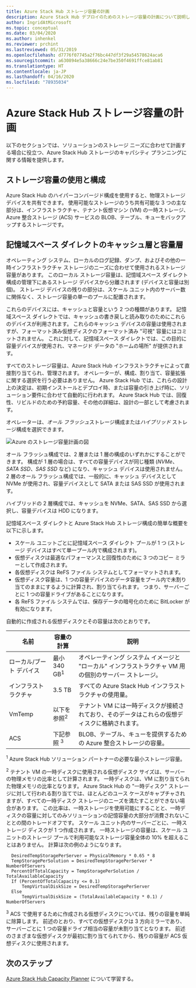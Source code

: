 ```yaml
---
title: Azure Stack Hub ストレージ容量の計画
description: Azure Stack Hub デプロイのためのストレージ容量の計画について説明します。
author: IngridAtMicrosoft
ms.topic: conceptual
ms.date: 03/04/2020
ms.author: inhenkel
ms.reviewer: prchint
ms.lastreviewed: 05/31/2019
ms.openlocfilehash: d7776f07745a2f76bc447df3f29a54578624aca6
ms.sourcegitcommit: a630894e5a38666c24e7be350f4691ffce81ab81
ms.translationtype: HT
ms.contentlocale: ja-JP
ms.lasthandoff: 04/16/2020
ms.locfileid: "78935034"
---
```

# <a name="azure-stack-hub-storage-capacity-planning"></a>Azure Stack Hub ストレージ容量の計画

以下のセクションでは、ソリューションのストレージ ニーズに合わせて計画する場合に役立つ、Azure Stack Hub ストレージのキャパシティ プランニングに関する情報を提供します。

## <a name="uses-and-organization-of-storage-capacity"></a>ストレージ容量の使用と構成

Azure Stack Hub のハイパーコンバージド構成を使用すると、物理ストレージ デバイスを共有できます。 使用可能なストレージのうち共有可能な 3 つの主な部分は、インフラストラクチャ、テナント仮想マシン (VM) の一時ストレージ、Azure 整合ストレージ (ACS) サービスの BLOB、テーブル、キューをバックアップするストレージです。

## <a name="storage-spaces-direct-cache-and-capacity-tiers"></a>記憶域スペース ダイレクトのキャッシュ層と容量層

オペレーティング システム、ローカルのログ記録、ダンプ、およびその他の一時インフラストラクチャ ストレージのニーズに合わせて使用されるストレージ容量があります。 このローカル ストレージ容量は、記憶域スペース ダイレクト構成の管理下にあるストレージ デバイスから分離されます (デバイスと容量は別個)。 ストレージ デバイスの残りの部分は、スケール ユニット内のサーバー数に関係なく、ストレージ容量の単一のプールに配置されます。

これらのデバイスには、キャッシュと容量という 2 つの種類があります。 記憶域スペース ダイレクトでは、キャッシュの書き戻しと読み取りのためにこれらのデバイスが利用されます。 これらのキャッシュ デバイスの容量は使用されますが、フォーマット済み仮想ディスクのフォーマット済み "可視" 容量にはコミットされません。 これに対して、記憶域スペース ダイレクトでは、この目的に容量デバイスが使用され、マネージド データの "ホームの場所" が提供されます。

すべてのストレージ容量は、Azure Stack Hub インフラストラクチャによって直接割り当てられ、管理されます。 オペレーターが、構成、割り当て、容量拡張に関する選択を行う必要はありません。 Azure Stack Hub では、これらの設計上の決定は、初期インストールとデプロイ時、または容量の引き上げ時に、ソリューション要件に合わせて自動的に行われます。 Azure Stack Hub では、回復性、リビルドのための予約容量、その他の詳細は、設計の一部として考慮されます。

オペレーターは、*オール フラッシュ*ストレージ構成または*ハイブリッド* ストレージ構成を選択できます。

![Azure のストレージ容量計画の図](media/azure-stack-capacity-planning/storage.png)

オール フラッシュ構成では、2 層または 1 層の構成のいずれかにすることができます。 構成が 1 層の場合は、すべての容量デバイスが同じ種類 (*NVMe*、*SATA SSD*、*SAS SSD* など) になり、キャッシュ デバイスは使用されません。 2 層のオール フラッシュ構成では、一般的に、キャッシュ デバイスとして NVMe が使用され、容量デバイスとして SATA または SAS SSD が使用されます。

ハイブリッドの 2 層構成では、キャッシュを NVMe、SATA、SAS SSD から選択し、容量デバイスは HDD になります。

記憶域スペース ダイレクトと Azure Stack Hub ストレージ構成の簡単な概要を以下に示します。
- スケール ユニットごとに記憶域スペース ダイレクト プールが 1 つ (ストレージ デバイスはすべて単一プール内で構成されます)。
- 仮想ディスクは最適なパフォーマンスと回復性のために 3 つのコピー ミラーとして作成されます。
- 各仮想ディスクは ReFS ファイル システムとしてフォーマットされます。
- 仮想ディスク容量は、1 つの容量デバイスのデータ容量をプール内で未割り当てのままにするように計算され、割り当てられます。 つまり、サーバーごとに 1 つの容量ドライブがあることになります。
- 各 ReFS ファイル システムでは、保存データの暗号化のために BitLocker が有効になります。 

自動的に作成される仮想ディスクとその容量は次のとおりです。

|名前|容量の計算|説明|
|-----|-----|-----|
|ローカル/ブート デバイス|最小 340 GB<sup>1</sup>|オペレーティング システム イメージと "ローカル" インフラストラクチャ VM 用の個別のサーバー ストレージ。|
|インフラストラクチャ|3.5 TB|すべての Azure Stack Hub インフラストラクチャの使用量。|
|VmTemp|以下を参照<sup>2</sup>|テナント VM には一時ディスクが接続されており、そのデータはこれらの仮想ディスクに格納されます。|
|ACS|下記参照 <sup>3</sup>|BLOB、テーブル、キューを提供するための Azure 整合ストレージの容量。|

<sup>1</sup> Azure Stack Hub ソリューション パートナーの必要な最小ストレージ容量。

<sup>2</sup> テナント VM の一時ディスクに使用される仮想ディスク サイズは、サーバーの物理メモリの比率として計算されます。 一時ディスクは、VM に割り当てられた物理メモリの比率となります。 Azure Stack Hub の "一時ディスク" ストレージに対して行われる割り当てでは、ほとんどのユース ケースがキャプチャされますが、すべての一時ディスク ストレージのニーズを満たすことができない場合があります。 この比率は、一時ストレージを使用可能にすることと、一時ディスクの容量に対してのみソリューションの記憶容量の大部分が消費されないこととの間のトレードオフです。 スケール ユニット内のサーバーごとに、一時ストレージ ディスクが 1 つ作成されます。 一時ストレージの容量は、スケール ユニットのストレージ プールで利用可能なストレージ容量全体の 10% を超えることはありません。 計算は次の例のようになります。

```
  DesiredTempStoragePerServer = PhysicalMemory * 0.65 * 8
  TempStoragePerSolution = DesiredTempStoragePerServer * NumberOfServers
  PercentOfTotalCapacity = TempStoragePerSolution / TotalAvailableCapacity
  If (PercentOfTotalCapacity <= 0.1)
      TempVirtualDiskSize = DesiredTempStoragePerServer
  Else
      TempVirtualDiskSize = (TotalAvailableCapacity * 0.1) / NumberOfServers
```

<sup>3</sup> ACS で使用するために作成される仮想ディスクについては、残りの容量を単純に除算します。 前述のとおり、すべての仮想ディスクは 3 方向ミラーであり、サーバーごとに 1 つの容量ドライブ相当の容量が未割り当てとなります。 前述のさまざまな仮想ディスクが最初に割り当てられてから、残りの容量が ACS 仮想ディスクに使用されます。

## <a name="next-steps"></a>次のステップ

[Azure Stack Hub Capacity Planner](azure-stack-capacity-planner.md) について学習する。
